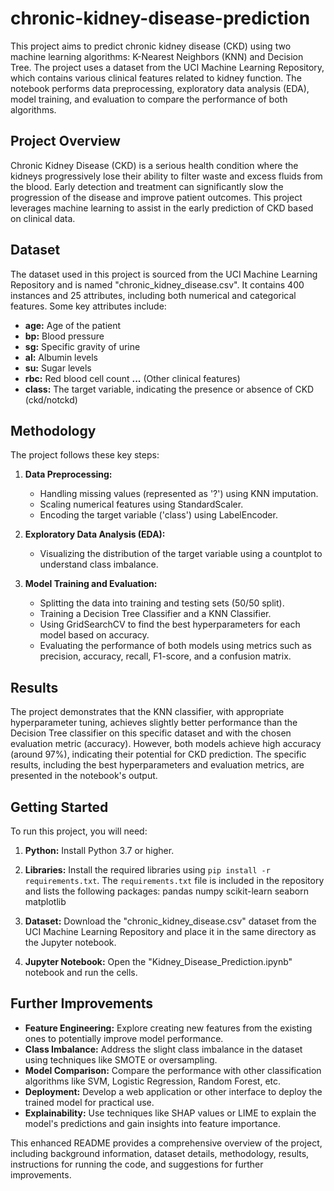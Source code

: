 # chronic-kidney-disease-prediction

This project aims to predict chronic kidney disease (CKD) using two machine learning algorithms: K-Nearest Neighbors (KNN) and Decision Tree. The project uses a dataset from the UCI Machine Learning Repository, which contains various clinical features related to kidney function.  The notebook performs data preprocessing, exploratory data analysis (EDA), model training, and evaluation to compare the performance of both algorithms.

## Project Overview

Chronic Kidney Disease (CKD) is a serious health condition where the kidneys progressively lose their ability to filter waste and excess fluids from the blood. Early detection and treatment can significantly slow the progression of the disease and improve patient outcomes. This project leverages machine learning to assist in the early prediction of CKD based on clinical data.

## Dataset

The dataset used in this project is sourced from the UCI Machine Learning Repository and is named "chronic_kidney_disease.csv". It contains 400 instances and 25 attributes, including both numerical and categorical features. Some key attributes include:

* **age:** Age of the patient
* **bp:** Blood pressure
* **sg:** Specific gravity of urine
* **al:** Albumin levels
* **su:** Sugar levels
* **rbc:** Red blood cell count
  **...** (Other clinical features)
* **class:**  The target variable, indicating the presence or absence of CKD (ckd/notckd)


## Methodology

The project follows these key steps:

1. **Data Preprocessing:**
   - Handling missing values (represented as '?') using KNN imputation.
   - Scaling numerical features using StandardScaler.
   - Encoding the target variable ('class') using LabelEncoder.

2. **Exploratory Data Analysis (EDA):**
   - Visualizing the distribution of the target variable using a countplot to understand class imbalance.

3. **Model Training and Evaluation:**
   - Splitting the data into training and testing sets (50/50 split).
   - Training a Decision Tree Classifier and a KNN Classifier.
   - Using GridSearchCV to find the best hyperparameters for each model based on accuracy.
   - Evaluating the performance of both models using metrics such as precision, accuracy, recall, F1-score, and a confusion matrix.


## Results

The project demonstrates that the KNN classifier, with appropriate hyperparameter tuning, achieves slightly better performance than the Decision Tree classifier on this specific dataset and with the chosen evaluation metric (accuracy).  However, both models achieve high accuracy (around 97%), indicating their potential for CKD prediction. The specific results, including the best hyperparameters and evaluation metrics, are presented in the notebook's output.



## Getting Started

To run this project, you will need:

1. **Python:** Install Python 3.7 or higher.
2. **Libraries:** Install the required libraries using `pip install -r requirements.txt`.  The `requirements.txt` file is included in the repository and lists the following packages:
pandas
numpy
scikit-learn
seaborn
matplotlib
3. **Dataset:** Download the "chronic_kidney_disease.csv" dataset from the UCI Machine Learning Repository and place it in the same directory as the Jupyter notebook.

4. **Jupyter Notebook:** Open the "Kidney_Disease_Prediction.ipynb" notebook and run the cells.




## Further Improvements

* **Feature Engineering:** Explore creating new features from the existing ones to potentially improve model performance.
* **Class Imbalance:** Address the slight class imbalance in the dataset using techniques like SMOTE or oversampling.
* **Model Comparison:** Compare the performance with other classification algorithms like SVM, Logistic Regression, Random Forest, etc.
* **Deployment:** Develop a web application or other interface to deploy the trained model for practical use.
* **Explainability:** Use techniques like SHAP values or LIME to explain the model's predictions and gain insights into feature importance.

This enhanced README provides a comprehensive overview of the project, including background information, dataset details, methodology, results, instructions for running the code, and suggestions for further improvements.

